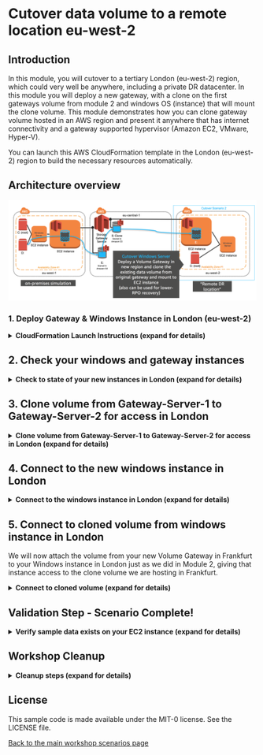#  Cutover data volume to a remote location eu-west-2

## Introduction

In this module, you will cutover to a tertiary London (eu-west-2) region, which could very well be anywhere, including a private DR datacenter. In this module you will deploy a new gateway, with a clone on the first gateways volume from module 2 and windows OS (instance) that will mount the clone volume. This module demonstrates how you can clone gateway volume hosted in an AWS region and present it anywhere that has internet connectivity and a gateway supported hypervisor (Amazon EC2, VMware, Hyper-V).

You can launch this AWS CloudFormation template in the London (eu-west-2) region to build the necessary resources automatically.

## Architecture overview

![scenario-1-cutover-1](../../images/scenario-1-cutover-2.png)

### 1.	Deploy Gateway & Windows Instance in London (eu-west-2)

<details>
<summary><strong>CloudFormation Launch Instructions (expand for details)</strong></summary><p>

1.	Right click the **Launch Stack** link below and "open in new tab"

Region| Launch
------|-----
EU (London) | [![Launch Module 1 in eu-west-2](http://docs.aws.amazon.com/AWSCloudFormation/latest/UserGuide/images/cloudformation-launch-stack-button.png)](https://console.aws.amazon.com/cloudformation/home?region=eu-west-2#/stacks/new?stackName=storage-workshop-1d&templateURL=https://s3-us-west-2.amazonaws.com/hybrid-storage-workshop/scenario1-step4-cutover2-SGW2-WIN3-(eu-west-2).json)

2. Click **Next** on the Select Template page.
3. Select your default VPC and any one of the subnets within that VPC.
4. Leave the Windows Instance Type as t2.medium
5. Leave the Gateway Instance Type as c4.2xlarge
6. Leave the cache and upload buffer sizes as 10GiB
7. Leave the activation region as Frankfurt (eu-central-1), which is where our volume data resides.
8. Select the key pair from the last module
9. Leave the **Allow DRP access from** field as 0.0.0.0/0 or enter the public IP of the computer from which you plan to access the Windows server.  You can find your public IP address at http://www.whatismypublicip.com/

![scenario-1-module-4-Picture1](../../images/scenario-1-module-4-Picture1.png)

10. Click **Next**.
11. Click **Next**. (skipping IAM advanced section)

8.	On the Review page, check the box to acknowledge that CloudFormation will create IAM resources and click **Create**.

![iam-accept](../../images/iam-accept.png)

Once the CloudFormation stack shows a status of CREATE_COMPLETE, you are ready to move on to the next step.

Note: Instances that are launched as part of this CloudFormation template may be in the initializing state for few minutes.

</p></details>

## 2. Check your windows and gateway instances

<details>
<summary><strong>Check to state of your new instances in London (expand for details)</strong></summary><p>

1. From the **Services** drop-down, select **EC2**.
2. Select **instances** from the side menuw
3.	Refresh the **instances** view until you see a new c4.2xlarge instance with the name "Hybrid Workshop - Cutover 2 - Gateway Server 2 (storage-workshop-1d)" and a t2.medium with the name "Hybrid Workshop - Cutover 2 - Windows Server 3 (storage-workshop-1d)". Wait for both these instances pass their status checks before continuing.

![scenario-1-module-4-Picture2](../../images/scenario-1-module-4-Picture2.png)

</p></details>

## 3. Clone volume from Gateway-Server-1 to Gateway-Server-2 for access in London

<details>
<summary><strong>Clone volume from Gateway-Server-1 to Gateway-Server-2 for access in London (expand for details)</strong></summary><p>

4. From the Services drop-down, select **Storage Gateway**.
5. Click on **EU London** in the upper-right corner and select **EU (Frankfurt)** from the list to switch the console to the Frankfurt (eu-central-1) region.
You will now see the Gateway that you just provisioned listed named "Hybrid-Workshop-Gateway-Server-**2**" in addition to the Gateway you provisioned in Module 2. Verify that the Status is *‘Running’*.
6. Click on the new gateway named "Hybrid-Workshop-Gateway-Server-**2**" to reveal the Details tab below. From the Details tab, make note of the IP (LAN) address of the gateway for step 4 in this module.

![scenario-1-module-4-gateway-console](../../images/scenario-1-module-4-gateway-console.png)

7.	Click Volumes from the left menu. You will see a single volume which you created in Module 2. We will now create a new volume on the new gateway by cloning the existing volume. Click the **Create Volume** button.
8.	Select a capacity that is larger or equal to your last gateway volume.
9.	Select Clone from last recovery point for the Volume contents
10.	For the Source volume, select your existing volume from the gateway created in Module 2. (should be the only volume in the list)

![scenario-1-module-4-Picture3](../../images/scenario-1-module-4-Picture3.png)

11.	Enter a name for the iSCSI target (ex ‘win2cutover’) and click Create volume.
12.	Click Skip to bypass CHAP configuration.

You will now see the new volume listed in the AWS Storage Gateway console

</p></details>

## 4. Connect to the new windows instance in London

<details>
<summary><strong>Connect to the windows instance in London (expand for details)</strong></summary><p>

1. Click **Frankfurt** in the upper-right corner of the page, and select **EU (London)** to return to the London (eu-west-2) region.
2. From the AWS console, click **Services** and select **EC2**.
3. Select **Instances** from the menu on the left.

![scenario-1-module-4-Picture2](../../images/scenario-1-module-4-Picture2.png)

4. Right click on your newly provisoined *windows* instance and select **connect** from the menu.
5. Click **Get Password** and use your .pem to access the RDP administrator password. Keep a copy of the password for your RDP client.
6. Click **Download Remote Desktop File** and open the file with your RDP client.
7. Use the password from step 5 to authenticate and connect your RDP client to your windows instance.

Note: For detailed instructions on How To connect to your Windows instance using an RDP client ([Connecting to Your Windows Instance](http://docs.aws.amazon.com/AWSEC2/latest/WindowsGuide/connecting_to_windows_instance.html))

</p></details>

## 5. Connect to cloned volume from windows instance in London

We will now attach the volume from your new Volume Gateway in Frankfurt to your Windows instance in London just as we did in Module 2, giving that instance access to the clone volume we are hosting in Frankfurt. 

<details>
<summary><strong>Connect to cloned volume (expand for details)</strong></summary><p>
  
1. Open the **iSCSI Initiator** utility by double clicking the **iSCSI Initiator** shortcut on the desktop.

2. Click ‘Yes’ if prompted to enable the iSCSI service in Windows

![enable-iscsi](../../images/enable-iscsi.png)

3.	In the Targets tab of the iSCSI Initiator Properties window, enter the *IP address* that you wrote down for your Volume Gateway in the Quick Connect section and click the **Quick Connect** button. 

You should see a target listed now with Connected status: *Connected*

Your Windows instance is now connected with the Volume Gateway via iSCSI and the only volume that exists has been discovered by Windows and connected. This is your cloned volume, which is now mountable in London from Frankfurt

5. Click **Done** and **OK** to close the iSCSI Initiator Properties window.

![scenario-1-module-4-Picture4](../../images/scenario-1-module-4-Picture4.png)

6. Open **Disk Management** by double clicking the **Disk Management** shortcut on the desktop. You will see a new Offline Disk 1. This contains a copy of the volume from the Volume Gateway you deployed in module 2. Bring the volume online by right-clicking the section describing the disk and selecting **Online**.

![scenario-1-module-4-Picture5](../../images/scenario-1-module-4-Picture5.png)

</p></details>

## Validation Step - Scenario Complete!

<details>
<summary><strong>Verify sample data exists on your EC2 instance (expand for details)</strong></summary><p>

Check the new D: drive in File Explorer and you should see all the data that was on the original volume that was cloned.

![scenario-1-module-4-Picture6](../../images/scenario-1-module-4-Picture6.png)

### What just happened?

We deployed a whole new AWS Storage Gateway and associated Windows Instance in a completely different location to the orginal gateway. This effectively allowed us to present a clone from one location in the world to another completely different location in the world. We used the newly deployed windows isntance to confirm that all the data we expected arrived at it's final destination London (eu-west-2).

This is an alternative method of migrating data, using a clone of an existing Volume Gateway volume. Instead of creating a new volume using EBS snapshots, which are exclusive to AWS regions. The main benefit of this method is that you can present cloned volumes to either AWS or in any other location/hypervisor that supports running the AWS storage gateway OS, including in private datacenters.

</p></details>

## Workshop Cleanup

<details>
<summary><strong>Cleanup steps (expand for details)</strong></summary><p>

To make sure all resources are deleted after this workshop scenario make sure you execute the follow steps in the order outlined below:

1. Delete the two storage gateways from the storage gateway console in Frankfurt (eu-central-1)
2. Delete the CloudFormation stack in eu-west-2 (Ireland) named "storage-workshop-2d"
3. Delete the CloudFormation stack in eu-central-1 (Frankfurt) named "storage-workshop-2c"
4. Delete the CloudFormation stack in eu-west-1 (London) named "storage-workshop-2b" (wait for it to complete before deleting the next one)
5. Delete the CloudFormation stack in eu-west-1 (London) named "storage-workshop-2d"
6. Delete the EBS snapshot you created earlier from the EC2 >  EBS > Snapshots section of the consule in eu-central-1 (Frankfurt)

You should confirm that no EC2 instances are running in Ireland (eu-west-1), Frankfurt (eu-central-1) and London (eu-west-2) to make sure all CF templates have been deleting correctly.

</p></details>

## License

This sample code is made available under the MIT-0 license. See the LICENSE file.

[Back to the main workshop scenarios page](../../README.md)
